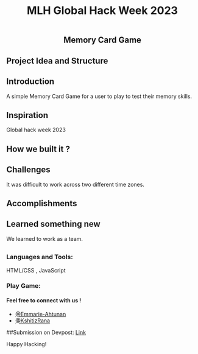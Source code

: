 <h1 align="center">MLH Global Hack Week 2023</h1>

<center>
  <img src="">
    </center>
    
 <h2 align="center">Memory Card Game</h2>
 
 <h2>Project Idea and Structure</h2>
 
 ## Introduction
 A simple Memory Card Game for a user to play to test their memory skills.
 
 ## Inspiration
 Global hack week 2023
 
 ## How we built it ?
 
 ## Challenges    
 It was difficult to work across two different time zones.
 
 
## Accomplishments



## Learned something new
We learned to work as a team.


## <h3 align="left">Languages and Tools:</h3>
HTML/CSS , JavaScript

### Play Game: 

#### Feel free to connect with us !
- [@Emmarie-Ahtunan](https://github.com/Emmarie-Ahtunan)
- [@KshitizRana](https://github.com/KshitizRana)

##Submission on Devpost: [Link](https://devpost.com/software/memory-card-game-nf6eid?ref_content=user-portfolio&ref_feature=in_progress)

Happy Hacking!
